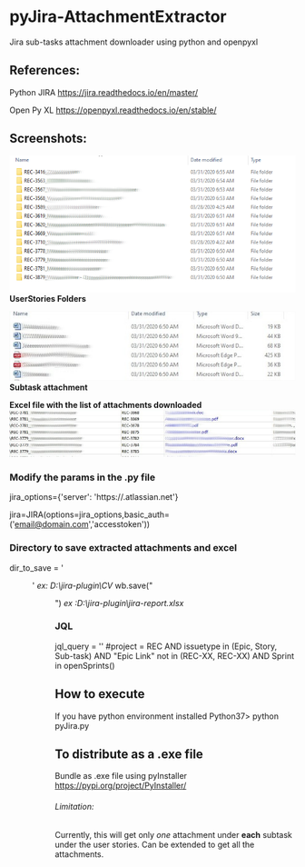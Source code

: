 # pyJira-AttachmentExtractor
Jira sub-tasks attachment downloader using python and openpyxl

## References:
Python JIRA 
https://jira.readthedocs.io/en/master/

Open Py XL
https://openpyxl.readthedocs.io/en/stable/

## Screenshots:
![User Stories Folders](/images/stories.png)
__UserStories Folders__

![Subtask attachment](/images/subtasks_attc.jpg)
__Subtask attachment__

__Excel file with the list of attachments downloaded__
![Excel file with the list of attachments downloaded](/images/excel.jpg)


### Modify the params in the .py file
jira_options={'server': 'https://<company>.atlassian.net'}

jira=JIRA(options=jira_options,basic_auth=('email@domain.com','accesstoken'))

### Directory to save extracted attachments and excel
dir_to_save = '<Dir to save>'  _ex: D:\\jira-plugin\\CV_
wb.save("<Dir to save excel>") _ex :D:\\jira-plugin\\jira-report.xlsx_

### JQL
jql_query = '<JQL to suit the req>' #project = REC AND issuetype in (Epic, Story, Sub-task) AND "Epic Link" not in (REC-XX, REC-XX) AND Sprint in openSprints()


## How to execute
If you have python environment installed
Python37> python pyJira.py

## To distribute as a .exe file
Bundle as .exe file using pyInstaller
https://pypi.org/project/PyInstaller/ 

###### Limitation:
Currently, this will get only *one* attachment under **each** subtask under the user stories.
Can be extended to get all the attachments.
